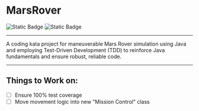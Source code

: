 # MarsRover
![Static Badge](https://img.shields.io/badge/In_Progress-orange?style=flat&label=Build%20Status%3A)
![Static Badge](https://img.shields.io/badge/77%25-%234CFF4C?style=flat&label=Test%20Coverage)

***

A coding kata project for maneuverable Mars Rover simulation using Java and employing Test-Driven Development (TDD) to reinforce Java fundamentals and ensure robust, reliable code.

***

## Things to Work on:

- [ ] Ensure 100% test coverage
- [ ] Move movement logic into new "Mission Control" class